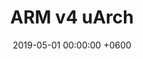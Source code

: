 ---
title: ARM v4 uArch
description: An FPGA implementation of the ARM v4 ISA using VHDL.
date: 2019-05-01 00:00:00 +0600
image:
  path: /assets/img/avatar.jpg
---